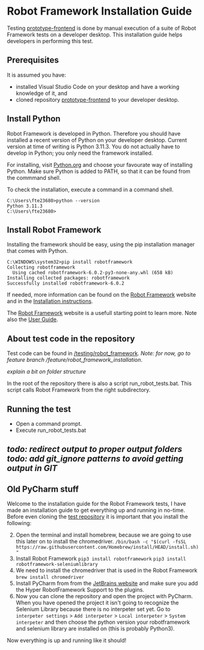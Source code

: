 # Robot Framework Installation Guide

Testing [prototype-frontend](https://github.com/AmpersandTarski/prototype-frontend) is done by manual execution of a suite of Robot Framework tests on a developer desktop. This installation guide helps developers in performing this test.

## Prerequisites

It is assumed you have:
- installed Visual Studio Code on your desktop and have a working knowledge of it, and
- cloned repository [prototype-frontend](https://github.com/AmpersandTarski/prototype-frontend) to your developer desktop.

## Install Python

Robot Framework is developed in Python. Therefore you should have installed a recent version of Python on your developer desktop. Current version at time of writing is Python 3.11.3. You do not actually have to develop in Python; you only need the framework installed.

For installing, visit [Python.org](https://www.python.org/downloads/) and choose your favourate way of installing Python. Make sure Python is added to PATH, so that it can be found from the commmand shell.

To check the installation, execute a command in a command shell.
```
C:\Users\fte23680>python --version
Python 3.11.3
C:\Users\fte23680>
```

## Install Robot Framework

Installing the framework should be easy, using the pip installation manager that comes with Python.

```
C:\WINDOWS\system32>pip install robotframework
Collecting robotframework
  Using cached robotframework-6.0.2-py3-none-any.whl (658 kB)
Installing collected packages: robotframework
Successfully installed robotframework-6.0.2
```

If needed, more information can be found on the [Robot Framework](https://robotframework.org/) website and in the [Installation instructions](https://github.com/robotframework/robotframework/blob/master/INSTALL.rst).

The [Robot Framework](https://robotframework.org/) website is a usefull starting point to learn more. Note also the [User Guide](https://robotframework.org/robotframework/latest/RobotFrameworkUserGuide.html).

## About test code in the repository

Test code can be found in [/testing/robot_framework](https://github.com/AmpersandTarski/prototype-frontend/tree/main/testing/robot_framework). _Note: for now, go to feature branch /feature/robot_framework_installation_.

_explain a bit on folder structure_

In the root of the repository there is also a script run_robot_tests.bat. This script calls Robot Framework from the right subdirectory.

## Running the test

- Open a command prompt.
- Execute run_robot_tests.bat

_todo: redirect output to proper output folders_
_todo: add git_ignore patterns to avoid getting output in GIT_
---

## Old PyCharm stuff

Welcome to the installation guide for the Robot Framework tests, I have made an installation guide to get everything up and running in no-time. 
Before even cloning the [test repository](https://github.com/Sharvin1/Ampersand_test) it is important that you install the following: 

2.  Open the terminal and install homebrew, because we are going to use this later on to install the chromedriver.  `/bin/bash -c "$(curl -fsSL https://raw.githubusercontent.com/Homebrew/install/HEAD/install.sh)"`
3. Install Robot Framework 
   `pip3 install robotframework`
   `pip3 install robotframework-seleniumlibrary`
4. We need to install the chromedriver that is used in the Robot Framework 
   `brew install chromedriver`
5. Install PyCharm from from the [JetBrains website](https://www.jetbrains.com/pycharm/promo/?source=google&medium=cpc&campaign=14124132615&term=pycharm&content=536947779960&gclid=Cj0KCQjww4-hBhCtARIsAC9gR3Y4uQi0y8oJvTAD4ytimtU2lmA1IInXwF_kMTDSC4TM2VkmvPtTshoaApFWEALw_wcB) and make sure you add the Hyper RobotFramework Support to the plugins. 
6. Now you can clone the repository and open the project with PyCharm. When you have opened the project it isn't going to recognize the Selenium Library because there is no interpeter set yet. Go to `interpeter settings` > `Add interpeter` > `Local interpeter` > `System interpeter` and then choose the python version your robotframework and selenium library are installed on (this is probably Python3). 

Now everything is up and running like it should!
